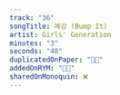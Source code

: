 ```yaml
---
track: "36"
songTitle: 예감 (Bump It)
artist: Girls' Generation
minutes: "3"
seconds: "48"
duplicatedOnPaper: "👍🏻"
addedOnRYM: "👍🏻"
sharedOnMonoquin: ❌
---
```

